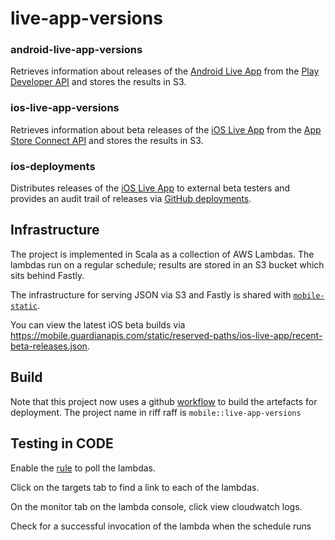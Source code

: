 # live-app-versions

### android-live-app-versions

Retrieves information about releases of the [Android Live App](https://github.com/guardian/android-news-app) from the [Play Developer API](https://developers.google.com/android-publisher#publishing) and stores the results in S3.

### ios-live-app-versions

Retrieves information about beta releases of the [iOS Live App](https://github.com/guardian/ios-live) from the 
[App Store Connect API](https://developer.apple.com/app-store-connect/api/) and stores the results in S3.

### ios-deployments

Distributes releases of the [iOS Live App](https://github.com/guardian/ios-live) to external beta testers and provides an audit trail of releases via [GitHub deployments](https://developer.github.com/v3/repos/deployments/#deployments).

## Infrastructure

The project is implemented in Scala as a collection of AWS Lambdas. The lambdas run on a regular schedule; results are stored in an S3 bucket which sits behind Fastly. 

The infrastructure for serving JSON via S3 and Fastly is shared with [`mobile-static`](https://github.com/guardian/mobile-static#infrastructure).

You can view the latest iOS beta builds via https://mobile.guardianapis.com/static/reserved-paths/ios-live-app/recent-beta-releases.json.

## Build

Note that this project now uses a github [workflow](.github/workflows/build.yml) to build the artefacts for deployment. The project name in riff raff is `mobile::live-app-versions`

## Testing in CODE

Enable the [rule](https://eu-west-1.console.aws.amazon.com/events/home?region=eu-west-1#/eventbus/default/rules/live-app-versions-CODE-PollingEvent-895CZLHBBP9C)
to poll the lambdas.

Click on the targets tab to find a link to each of the lambdas.

On the monitor tab on the lambda console, click view cloudwatch logs.

Check for a successful invocation of the lambda when the schedule runs
